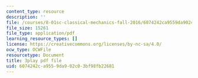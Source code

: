 ```yaml
---
content_type: resource
description: ''
file: /courses/8-01sc-classical-mechanics-fall-2016/6074242ca9559da902c03bf98fb22681_m8_3VwHy7tE.pdf
file_size: 15261
file_type: application/pdf
learning_resource_types: []
license: https://creativecommons.org/licenses/by-nc-sa/4.0/
ocw_type: OCWFile
resourcetype: Document
title: 3play pdf file
uid: 6074242c-a955-9da9-02c0-3bf98fb22681
---
```

